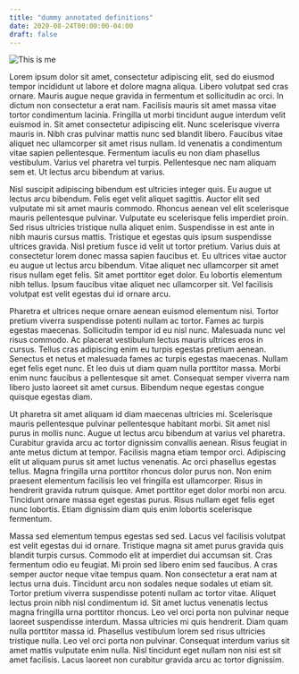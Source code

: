 ```yaml
---
title: "dummy annotated definitions"
date: 2020-08-24T00:00:00-04:00
draft: false
---
```

![This is me](https://upbeat-lalande-92e106.netlify.app/me.jpg/)

Lorem ipsum dolor sit amet, consectetur adipiscing elit, sed do eiusmod tempor incididunt ut labore et dolore magna aliqua. Libero volutpat sed cras ornare. Mauris augue neque gravida in fermentum et sollicitudin ac orci. In dictum non consectetur a erat nam. Facilisis mauris sit amet massa vitae tortor condimentum lacinia. Fringilla ut morbi tincidunt augue interdum velit euismod in. Sit amet consectetur adipiscing elit. Nunc scelerisque viverra mauris in. Nibh cras pulvinar mattis nunc sed blandit libero. Faucibus vitae aliquet nec ullamcorper sit amet risus nullam. Id venenatis a condimentum vitae sapien pellentesque. Fermentum iaculis eu non diam phasellus vestibulum. Varius vel pharetra vel turpis. Pellentesque nec nam aliquam sem et. Ut lectus arcu bibendum at varius.

Nisl suscipit adipiscing bibendum est ultricies integer quis. Eu augue ut lectus arcu bibendum. Felis eget velit aliquet sagittis. Auctor elit sed vulputate mi sit amet mauris commodo. Rhoncus aenean vel elit scelerisque mauris pellentesque pulvinar. Vulputate eu scelerisque felis imperdiet proin. Sed risus ultricies tristique nulla aliquet enim. Suspendisse in est ante in nibh mauris cursus mattis. Tristique et egestas quis ipsum suspendisse ultrices gravida. Nisl pretium fusce id velit ut tortor pretium. Varius duis at consectetur lorem donec massa sapien faucibus et. Eu ultrices vitae auctor eu augue ut lectus arcu bibendum. Vitae aliquet nec ullamcorper sit amet risus nullam eget felis. Sit amet porttitor eget dolor. Eu lobortis elementum nibh tellus. Ipsum faucibus vitae aliquet nec ullamcorper sit. Vel facilisis volutpat est velit egestas dui id ornare arcu.

Pharetra et ultrices neque ornare aenean euismod elementum nisi. Tortor pretium viverra suspendisse potenti nullam ac tortor. Fames ac turpis egestas maecenas. Sollicitudin tempor id eu nisl nunc. Malesuada nunc vel risus commodo. Ac placerat vestibulum lectus mauris ultrices eros in cursus. Tellus cras adipiscing enim eu turpis egestas pretium aenean. Senectus et netus et malesuada fames ac turpis egestas maecenas. Nullam eget felis eget nunc. Et leo duis ut diam quam nulla porttitor massa. Morbi enim nunc faucibus a pellentesque sit amet. Consequat semper viverra nam libero justo laoreet sit amet cursus. Bibendum neque egestas congue quisque egestas diam.

Ut pharetra sit amet aliquam id diam maecenas ultricies mi. Scelerisque mauris pellentesque pulvinar pellentesque habitant morbi. Sit amet nisl purus in mollis nunc. Augue ut lectus arcu bibendum at varius vel pharetra. Curabitur gravida arcu ac tortor dignissim convallis aenean. Risus feugiat in ante metus dictum at tempor. Facilisis magna etiam tempor orci. Adipiscing elit ut aliquam purus sit amet luctus venenatis. Ac orci phasellus egestas tellus. Magna fringilla urna porttitor rhoncus dolor purus non. Non enim praesent elementum facilisis leo vel fringilla est ullamcorper. Risus in hendrerit gravida rutrum quisque. Amet porttitor eget dolor morbi non arcu. Tincidunt ornare massa eget egestas purus. Risus nullam eget felis eget nunc lobortis. Etiam dignissim diam quis enim lobortis scelerisque fermentum.

Massa sed elementum tempus egestas sed sed. Lacus vel facilisis volutpat est velit egestas dui id ornare. Tristique magna sit amet purus gravida quis blandit turpis cursus. Commodo elit at imperdiet dui accumsan sit. Cras fermentum odio eu feugiat. Mi proin sed libero enim sed faucibus. A cras semper auctor neque vitae tempus quam. Non consectetur a erat nam at lectus urna duis. Tincidunt arcu non sodales neque sodales ut etiam sit. Tortor pretium viverra suspendisse potenti nullam ac tortor vitae. Aliquet lectus proin nibh nisl condimentum id. Sit amet luctus venenatis lectus magna fringilla urna porttitor rhoncus. Leo vel orci porta non pulvinar neque laoreet suspendisse interdum. Massa ultricies mi quis hendrerit. Diam quam nulla porttitor massa id. Phasellus vestibulum lorem sed risus ultricies tristique nulla. Leo vel orci porta non pulvinar. Consequat interdum varius sit amet mattis vulputate enim nulla. Nisl tincidunt eget nullam non nisi est sit amet facilisis. Lacus laoreet non curabitur gravida arcu ac tortor dignissim.

